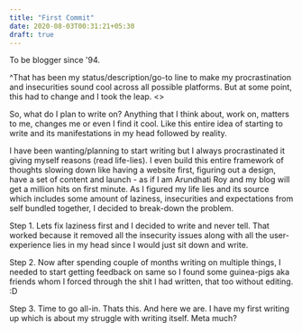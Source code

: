 ```yaml
---
title: "First Commit"
date: 2020-08-03T00:31:21+05:30
draft: true
---
```


To be blogger since '94. 

^That has been my status/description/go-to line to make my procrastination and insecurities sound cool across all possible platforms. But at some point, this had to change and I took the leap. <<Insert cool leap quote>>


So, what do I plan to write on? Anything that I think about, work on, matters to me, changes me or even I find it cool. Like this entire idea of starting to write and its manifestations in my head followed by reality.

I have been wanting/planning to start writing but I always procrastinated it giving myself reasons (read life-lies). I even build this entire framework of thoughts slowing down like having a website first, figuring out a design, have a set of content and launch - as if I am Arundhati Roy and my blog will get a million hits on first minute. As I figured my life lies and its source which includes some amount of laziness, insecurities and expectations from self bundled together, I decided to break-down the problem. 

Step 1. 
Lets fix laziness first and I decided to write and never tell. That worked because it removed all the insecurity issues along with all the user-experience lies in my head since I would just sit down and write. 

Step 2.
Now after spending couple of months writing on multiple things, I needed to start getting feedback on same so I found some guinea-pigs aka friends whom I forced through the shit I had written, that too without editing. :D

Step 3.
Time to go all-in. Thats this. And here we are. I have my first writing up which is about my struggle with writing itself. Meta much?













